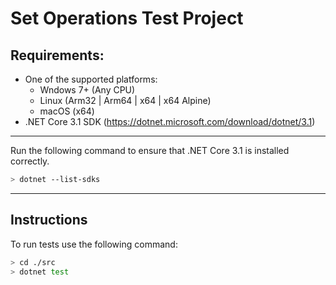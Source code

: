 Set Operations Test Project
===

## Requirements:  

- One of the supported platforms: 
    - Wndows 7+ (Any CPU)
    - Linux (Arm32 | Arm64 | x64 | x64 Alpine)
    - macOS (x64)
- .NET Core 3.1 SDK (https://dotnet.microsoft.com/download/dotnet/3.1)

---    
Run the following command to ensure that .NET Core 3.1 is installed correctly.
```bash
> dotnet --list-sdks
```

---
## Instructions
To run tests use the following command:

```bash
> cd ./src
> dotnet test
```
